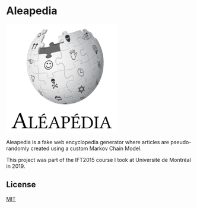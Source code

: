 # Aleapedia

<img src="aleapedia.png" width="300" />

Aleapedia is a fake web encyclopedia generator where articles are pseudo-randomly created using a custom Markov Chain Model.


This project was part of the IFT2015 course I took at Université de Montréal in 2019.

## License
[MIT](https://choosealicense.com/licenses/mit/)
